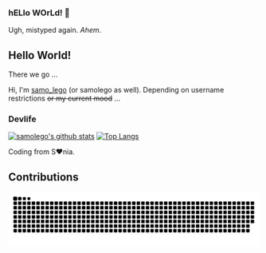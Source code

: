 ### hELlo WOrLd! 👋
Ugh, mistyped again. *Ahem*.
## Hello World!
There we go ...

Hi, I'm [samo_lego](https://samolego.github.io/home) (or samolego as well). Depending on username restrictions ~~or my current mood~~ ...


### Devlife
[![samolego's github stats](https://github-readme-stats.vercel.app/api?username=samolego&bg_color=FFFFFF,09292F,004d40&text_color=FFFAF2&title_color=C4FF00&icon_color=C4FF00&show_icons=truecount_private=true)](https://github.com/anuraghazra/github-readme-stats)
[![Top Langs](https://github-readme-stats.vercel.app/api/top-langs/?username=samolego&layout=compact&&bg_color=001300&text_color=FFFAF2&title_color=C4FF00&icon_color=C4FF00)](https://github.com/anuraghazra/github-readme-stats)

Coding from S:heart:nia.


## Contributions

![](https://github.com/samolego/samolego/blob/output/github-contribution-grid-snake-dark.svg)
